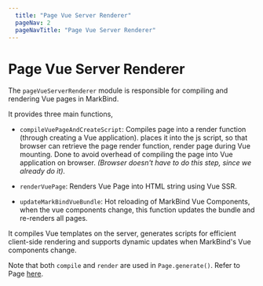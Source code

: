 ```yaml
---
  title: "Page Vue Server Renderer"
  pageNav: 2
  pageNavTitle: "Page Vue Server Renderer"
---
```


# Page Vue Server Renderer

The `pageVueServerRenderer` module is responsible for compiling and rendering Vue pages in MarkBind.

It provides three main functions, 

* `compileVuePageAndCreateScript`: Compiles page into a render function (through creating a Vue application). places it into the js script, so that browser can retrieve the page render function, render page during Vue mounting. Done to avoid overhead of compiling the page into Vue application on browser. *(Browser doesn't have to do this step, since we already do it).*

* `renderVuePage`: Renders Vue Page into HTML string using Vue SSR.

* `updateMarkBindVueBundle`: Hot reloading of MarkBind Vue Components, when the vue components change, this function updates the bundle and re-renders all pages.

It compiles Vue templates on the server, generates scripts for efficient client-side rendering and supports dynamic updates when MarkBind's Vue components change.

Note that both `compile` and `render` are used in `Page.generate()`. Refer to Page [here](./page_class.md).

<panel header="Page.generate() Sequence Diagram">

<br>

<puml src="{{ baseUrl }}/diagrams/site/page_generate.puml" width=900 />

<br><br>


</panel>


<br>

<puml src="{{ baseUrl }}/diagrams/site/pageVueServerRenderer.puml" width=900 />

<br><br>

